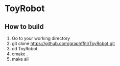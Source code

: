 # ToyRobot

## How to build
1. Go to your working directory
2. git clone https://github.com/graphffiti/ToyRobot.git
3. cd ToyRobot
4. cmake .
5. make all

